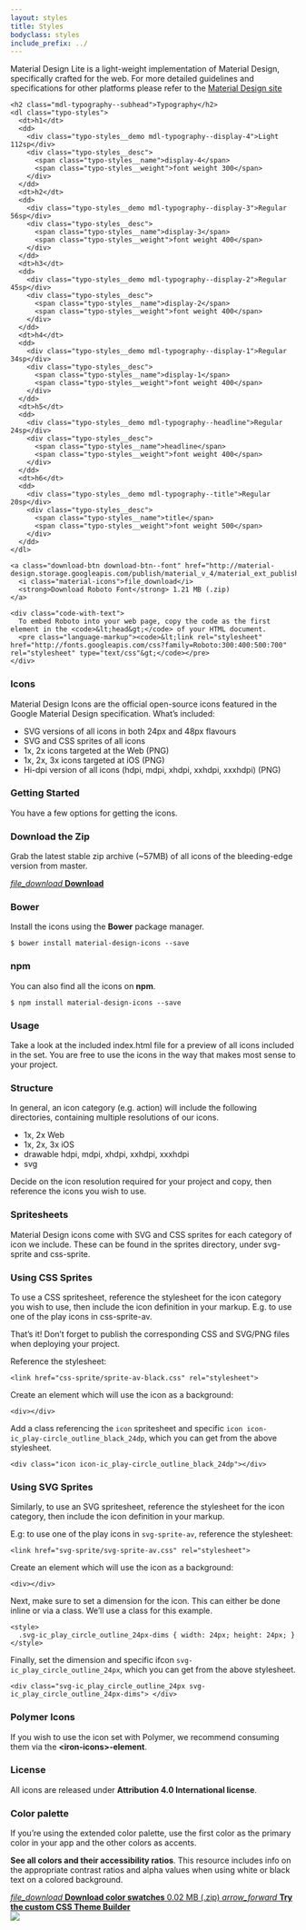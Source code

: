 ```yaml
---
layout: styles
title: Styles
bodyclass: styles
include_prefix: ../
---
```


  <div class="styles__content">
    <p>
      Material Design Lite is a light-weight implementation of Material Design,
      specifically crafted for the web. For more detailed guidelines and
      specifications for other platforms please refer to the
      <a href="https://www.google.com/design/spec/material-design">
        Material Design site
      </a>
    </p>

    <h2 class="mdl-typography--subhead">Typography</h2>
    <dl class="typo-styles">
      <dt>h1</dt>
      <dd>
        <div class="typo-styles__demo mdl-typography--display-4">Light 112sp</div>
        <div class="typo-styles__desc">
          <span class="typo-styles__name">display-4</span>
          <span class="typo-styles__weight">font weight 300</span>
        </div>
      </dd>
      <dt>h2</dt>
      <dd>
        <div class="typo-styles__demo mdl-typography--display-3">Regular 56sp</div>
        <div class="typo-styles__desc">
          <span class="typo-styles__name">display-3</span>
          <span class="typo-styles__weight">font weight 400</span>
        </div>
      </dd>
      <dt>h3</dt>
      <dd>
        <div class="typo-styles__demo mdl-typography--display-2">Regular 45sp</div>
        <div class="typo-styles__desc">
          <span class="typo-styles__name">display-2</span>
          <span class="typo-styles__weight">font weight 400</span>
        </div>
      </dd>
      <dt>h4</dt>
      <dd>
        <div class="typo-styles__demo mdl-typography--display-1">Regular 34sp</div>
        <div class="typo-styles__desc">
          <span class="typo-styles__name">display-1</span>
          <span class="typo-styles__weight">font weight 400</span>
        </div>
      </dd>
      <dt>h5</dt>
      <dd>
        <div class="typo-styles__demo mdl-typography--headline">Regular 24sp</div>
        <div class="typo-styles__desc">
          <span class="typo-styles__name">headline</span>
          <span class="typo-styles__weight">font weight 400</span>
        </div>
      </dd>
      <dt>h6</dt>
      <dd>
        <div class="typo-styles__demo mdl-typography--title">Regular 20sp</div>
        <div class="typo-styles__desc">
          <span class="typo-styles__name">title</span>
          <span class="typo-styles__weight">font weight 500</span>
        </div>
      </dd>
    </dl>

    <a class="download-btn download-btn--font" href="http://material-design.storage.googleapis.com/publish/material_v_4/material_ext_publish/0B0J8hsRkk91LRjU4U1NSeXdjd1U/RobotoTTF.zip">
      <i class="material-icons">file_download</i>
      <strong>Download Roboto Font</strong> 1.21 MB (.zip)
    </a>

    <div class="code-with-text">
      To embed Roboto into your web page, copy the code as the first element in the <code>&lt;head&gt;</code> of your HTML document.
      <pre class="language-markup"><code>&lt;link rel="stylesheet" href="http://fonts.googleapis.com/css?family=Roboto:300:400:500:700" rel="stylesheet" type="text/css"&gt;</code></pre>
    </div>
  </div>

  <div class="styles__ribbon">
  </div>

  <div class="styles__content mdl-grid mdl-grid--no-spacing">
    <div class="mdl-cell mdl-cell--4-col mdl-cell--8-col-tablet left-col">
      <h3>Icons</h3>
      <p>Material Design Icons are the official open-source icons featured in the Google Material Design specification. What’s included:</p>
    </div>
    <div class="mdl-cell mdl-cell--8-col right-col">
      <ul>
        <li>SVG versions of all icons in both 24px and 48px flavours</li>
        <li>SVG and CSS sprites of all icons</li>
        <li>1x, 2x icons targeted at the Web (PNG)</li>
        <li>1x, 2x, 3x icons targeted at iOS (PNG)</li>
        <li>Hi-dpi version of all icons (hdpi, mdpi, xhdpi, xxhdpi, xxxhdpi) (PNG)</li>
      </ul>
    </div>
    <div class="mdl-cell mdl-cell--4-col mdl-cell--8-col-tablet left-col">
      <h3>Getting Started</h3>
      <p>You have a few options for getting the icons.</p>
      <h3>Download the Zip</h3>
      <p>Grab the latest stable zip archive (~57MB) of all icons of the bleeding-edge version from master.</p>
      <a class="download-btn download-btn--icons" href="https://github.com/google/material-design-icons/releases/download/2.0.0/material-design-icons-2.0.0.zip">
        <i class="material-icons">file_download</i>
        <strong>Download</strong>
      </a>
    </div>
    <div class="mdl-cell mdl-cell--8-col right-col">
      <h3>Bower</h3>
      <div class="code-with-text">
        Install the icons using the <strong>Bower</strong> package manager.
        <pre class="language-markup"><code>$ bower install material-design-icons --save</code></pre>
      </div>
      <h3>npm</h3>
      <div class="code-with-text">
        You can also find all the icons on <strong>npm</strong>.
        <pre class="language-markup"><code>$ npm install material-design-icons --save</code></pre>
      </div>
      <h3>Usage</h3>
      <p>Take a look at the included index.html file for a preview of all icons included in the set. You are free to use the icons in the way that makes most sense to your project.</p>
      <h3>Structure</h3>
      <p>In general, an icon category (e.g. action) will include the following directories, containing multiple resolutions of our icons.</p>
      <ul>
        <li>1x, 2x Web</li>
        <li>1x, 2x, 3x iOS</li>
        <li>drawable hdpi, mdpi, xhdpi, xxhdpi, xxxhdpi</li>
        <li>svg</li>
      </ul>
      <p>Decide on the icon resolution required for your project and copy, then reference the icons you wish to use.</p>
    </div>
    <div class="mdl-cell mdl-cell--4-col mdl-cell--8-col-tablet left-col">
      <h3>Spritesheets</h3>
      <p>Material Design icons come with SVG and CSS sprites for each category of icon we include. These can be found in the sprites directory, under svg-sprite and css-sprite.</p>
      <h3>Using CSS Sprites</h3>
      <p>To use a CSS spritesheet, reference the stylesheet for the icon category you wish to use, then include the icon definition in your markup. E.g. to use one of the play icons in css-sprite-av.</p>
      <p>That’s it! Don’t forget to publish the corresponding CSS and SVG/PNG files when deploying your project.</p>
    </div>
    <div class="mdl-cell mdl-cell--8-col right-col">
      <div class="code-with-text">
        Reference the stylesheet:
        <pre class="language-markup"><code>&lt;link href="css-sprite/sprite-av-black.css" rel="stylesheet"&gt;</code></pre>
      </div>
      <div class="code-with-text">
        Create an element which will use the icon as a background:
        <pre class="language-markup"><code>&lt;div&gt;&lt;/div&gt;</code></pre>
      </div>
      <div class="code-with-text">
        Add a class referencing the <code>icon</code> spritesheet and specific <code>icon icon-ic_play-circle_outline_black_24dp</code>, which you can get from the above stylesheet.
        <pre class="language-markup"><code>&lt;div class="icon icon-ic_play-circle_outline_black_24dp"&gt;&lt;/div&gt;</code></pre>
      </div>
    </div>
    <div class="mdl-cell mdl-cell--4-col mdl-cell--8-col-tablet left-col">
      <h3>Using SVG Sprites</h3>
      <p>Similarly, to use an SVG spritesheet, reference the stylesheet for the icon category, then include the icon definition in your markup.</p>
    </div>
    <div class="mdl-cell mdl-cell--8-col right-col">
      <div class="code-with-text">
        E.g: to use one of the play icons in <code>svg-sprite-av</code>, reference the stylesheet:
        <pre class="language-markup"><code>&lt;link href="svg-sprite/svg-sprite-av.css" rel="stylesheet"&gt;</code></pre>
      </div>
      <div class="code-with-text">
        Create an element which will use the icon as a background:
        <pre class="language-markup"><code>&lt;div&gt;&lt;/div&gt;</code></pre>
      </div>
      <div class="code-with-text">
        Next, make sure to set a dimension for the icon. This can either be done inline or via a class. We’ll use a class for this example.
        <pre class="language-markup"><code>&lt;style&gt;
  .svg-ic_play_circle_outline_24px-dims { width: 24px; height: 24px; }
&lt;/style&gt;</code></pre>
      </div>
      <div class="code-with-text">
        Finally, set the dimension and specific ifcon <code>svg-ic_play_circle_outline_24px</code>, which you can get from the above stylesheet.
        <pre class="language-markup"><code>&lt;div class="svg-ic_play_circle_outline_24px svg-ic_play_circle_outline_24px-dims"&gt; &lt;/div&gt;</code></pre>
       </div>
      <h3>Polymer Icons</h3>
      <p>If you wish to use the icon set with Polymer, we recommend consuming them via the <strong>&lt;iron-icons&gt;-element</strong>.
      <h3>License</h3>
      All icons are released under <strong>Attribution 4.0 International license</strong>.
    </div>
  </div>
  <div class="styles__ribbon"></div>
  <div class="styles__content mdl-grid mdl-grid--no-spacing">
    <div class="mdl-cell mdl-cell--4-col mdl-cell--8-col-tablet left-col">
      <h3>Color palette</h3>
      <p>If you’re using the extended color palette, use the first color as the primary color in your app and the other colors as accents.</p>
      <p><strong>See all colors and their accessibility ratios</strong>. This resource includes info on the appropriate contrast ratios and alpha values when using white or black text on a colored background.</p>
      <a class="download-btn download-btn--swatches" href="http://material-design.storage.googleapis.com/publish/material_v_4/material_ext_publish/0B0J8hsRkk91LSGx6b0w3WWpMQ1k/color_swatches.zip">
        <i class="material-icons">file_download</i>
        <strong>Download color swatches</strong> 0.02 MB (.zip)
      </a>
      <a class="download-btn download-btn--customizer" href="../customize/index.html">
        <i class="material-icons">arrow_forward</i>
        <strong>Try the custom CSS Theme Builder</strong>
      </a>
    </div>
    <div class="mdl-cell mdl-cell--8-col right-col">
      <a href="../customize/index.html"><img class="customizer" src="../assets/customizer.png"></a>
    </div>
  </div>
